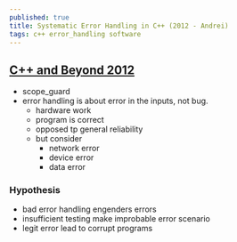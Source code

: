 ```yaml
---
published: true
title: Systematic Error Handling in C++ (2012 - Andrei)
tags: c++ error_handling software
---
```

## [C++ and Beyond 2012](https://www.youtube.com/watch?v=kaI4R0Ng4E8)
- scope_guard
- error handling is about error in the inputs, not bug.
	- hardware work
    - program is correct
	- opposed tp general reliability
    - but consider
    	- network error
        - device error
        - data error
        
### Hypothesis
- bad error handling engenders errors
- insufficient testing make improbable error scenario
- legit error lead to corrupt programs

